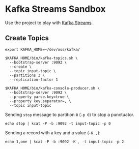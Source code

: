 # Kafka Streams Sandbox

Use the project to play with [Kafka Streams](https://kafka.apache.org/documentation/streams/).

## Create Topics

```text
export KAFKA_HOME=~/dev/oss/kafka/
```

```text
$KAFKA_HOME/bin/kafka-topics.sh \
  --bootstrap-server :9092 \
  --create \
  --topic input-topic \
  --partitions 3 \
  --replication-factor 1
```

```text
$KAFKA_HOME/bin/kafka-console-producer.sh \
  --bootstrap-server :9092 \
  --property parse.key=true \
  --property key.separator=, \
  --topic input-topic
```

Sending `stop` message to partition `0` (`-p 0`) to stop a punctuator.

```text
echo stop | kcat -P -b :9092 -t input-topic -p 0
```

Sending a record with a key and a value (`-K ,`):

```text
echo 1,one | kcat -P -b :9092 -K , -t input-topic -p 2
```